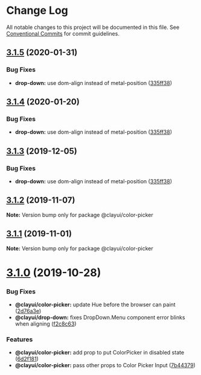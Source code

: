 # Change Log

All notable changes to this project will be documented in this file.
See [Conventional Commits](https://conventionalcommits.org) for commit guidelines.

## [3.1.5](https://github.com/liferay/clay/tree/master/packages/clay-color-picker/compare/@clayui/color-picker@3.1.2...@clayui/color-picker@3.1.5) (2020-01-31)

### Bug Fixes

-   **drop-down:** use dom-align instead of metal-position ([335ff38](https://github.com/liferay/clay/tree/master/packages/clay-color-picker/commit/335ff38))

## [3.1.4](https://github.com/liferay/clay/tree/master/packages/clay-color-picker/compare/@clayui/color-picker@3.1.2...@clayui/color-picker@3.1.4) (2020-01-20)

### Bug Fixes

-   **drop-down:** use dom-align instead of metal-position ([335ff38](https://github.com/liferay/clay/tree/master/packages/clay-color-picker/commit/335ff38))

## [3.1.3](https://github.com/liferay/clay/tree/master/packages/clay-color-picker/compare/@clayui/color-picker@3.1.2...@clayui/color-picker@3.1.3) (2019-12-05)

### Bug Fixes

-   **drop-down:** use dom-align instead of metal-position ([335ff38](https://github.com/liferay/clay/tree/master/packages/clay-color-picker/commit/335ff38))

## [3.1.2](https://github.com/liferay/clay/tree/master/packages/clay-color-picker/compare/@clayui/color-picker@3.1.1...@clayui/color-picker@3.1.2) (2019-11-07)

**Note:** Version bump only for package @clayui/color-picker

## [3.1.1](https://github.com/liferay/clay/tree/master/packages/clay-color-picker/compare/@clayui/color-picker@3.1.0...@clayui/color-picker@3.1.1) (2019-11-01)

**Note:** Version bump only for package @clayui/color-picker

# [3.1.0](https://github.com/liferay/clay/tree/master/packages/clay-color-picker/compare/@clayui/color-picker@3.0.0...@clayui/color-picker@3.1.0) (2019-10-28)

### Bug Fixes

-   **@clayui/color-picker:** update Hue before the browser can paint ([2d76a3e](https://github.com/liferay/clay/tree/master/packages/clay-color-picker/commit/2d76a3e))
-   **@clayui/drop-down:** fixes DropDown.Menu component error blinks when aligning ([f2c8c63](https://github.com/liferay/clay/tree/master/packages/clay-color-picker/commit/f2c8c63))

### Features

-   **@clayui/color-picker:** add prop to put ColorPicker in disabled state ([6d2f181](https://github.com/liferay/clay/tree/master/packages/clay-color-picker/commit/6d2f181))
-   **@clayui/color-picker:** pass other props to Color Picker Input ([7b44379](https://github.com/liferay/clay/tree/master/packages/clay-color-picker/commit/7b44379))
